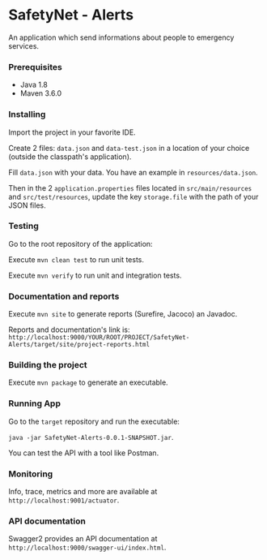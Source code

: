 # SafetyNet - Alerts
An application which send informations about people to emergency services.

### Prerequisites
- Java 1.8
- Maven 3.6.0

### Installing
Import the project in your favorite IDE.

Create 2 files: `data.json` and `data-test.json` in a location of your choice (outside the classpath's application).

Fill `data.json` with your data. You have an example in `resources/data.json`.

Then in the 2 `application.properties` files located in `src/main/resources` and `src/test/resources`, update the key `storage.file` with the path of your JSON files.

### Testing
Go to the root repository of the application:

Execute `mvn clean test` to run unit tests.

Execute `mvn verify` to run unit and integration tests.

### Documentation and reports
Execute `mvn site` to generate reports (Surefire, Jacoco) an Javadoc.

Reports and documentation's link is: `http://localhost:9000/YOUR/ROOT/PROJECT/SafetyNet-Alerts/target/site/project-reports.html` 

### Building the project
Execute `mvn package` to generate an executable.

### Running App
Go to the `target` repository and run the executable:

`java -jar SafetyNet-Alerts-0.0.1-SNAPSHOT.jar`.

You can test the API with a tool like Postman. 

### Monitoring
Info, trace, metrics and more are available at `http://localhost:9001/actuator`.

### API documentation
Swagger2 provides an API documentation at `http://localhost:9000/swagger-ui/index.html`.

